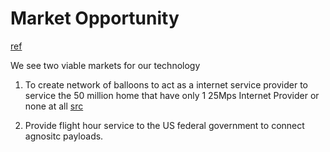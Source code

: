 # Market Opportunity

[ref](https://seedfund.nsf.gov/project-pitch/)

We see two viable markets for our technology

1. To create network of balloons to act as a internet service provider to service 
the 50 million home that have only 1 25Mps Internet Provider or none at all [src](https://arstechnica.com/information-technology/2017/06/50-million-us-homes-have-only-one-25mbps-internet-provider-or-none-at-all/)
   
2. Provide flight hour service to the US federal government to connect agnositc payloads.